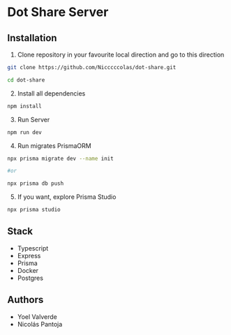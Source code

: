# Dot Share Server

## Installation

1.  Clone repository in your favourite local direction and go to this direction

```bash
git clone https://github.com/Nicccccolas/dot-share.git

cd dot-share
```

2. Install all dependencies

```bash
npm install
```

3. Run Server

```bash
npm run dev
```

4. Run migrates PrismaORM

```bash
npx prisma migrate dev --name init

#or

npx prisma db push
```

5. If you want, explore Prisma Studio

```bash
npx prisma studio
```

## Stack

- Typescript
- Express
- Prisma
- Docker
- Postgres

## Authors

- Yoel Valverde
- Nicolás Pantoja
